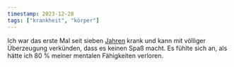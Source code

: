```yaml
---
timestamp: 2023-12-28
tags: ["krankheit", "körper"]
---
```


Ich war das erste Mal seit sieben [Jahren](https://example.com) krank und kann mit völliger Überzeugung verkünden, dass es keinen Spaß macht. Es fühlte sich an, als hätte ich 80 % meiner mentalen Fähigkeiten verloren.
